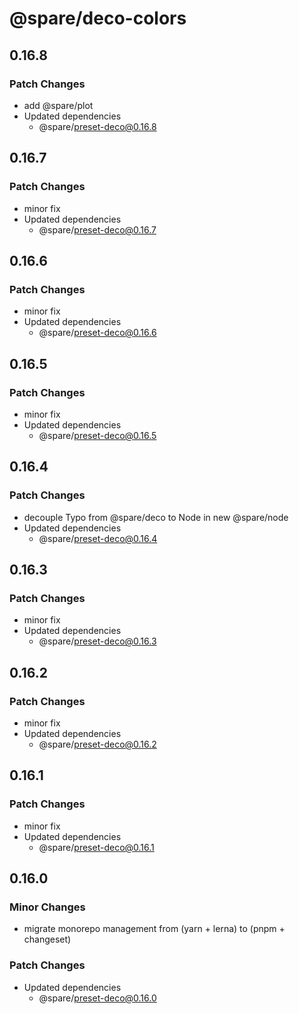 # @spare/deco-colors

## 0.16.8

### Patch Changes

- add @spare/plot
- Updated dependencies
  - @spare/preset-deco@0.16.8

## 0.16.7

### Patch Changes

- minor fix
- Updated dependencies
  - @spare/preset-deco@0.16.7

## 0.16.6

### Patch Changes

- minor fix
- Updated dependencies
  - @spare/preset-deco@0.16.6

## 0.16.5

### Patch Changes

- minor fix
- Updated dependencies
  - @spare/preset-deco@0.16.5

## 0.16.4

### Patch Changes

- decouple Typo from @spare/deco to Node in new @spare/node
- Updated dependencies
  - @spare/preset-deco@0.16.4

## 0.16.3

### Patch Changes

- minor fix
- Updated dependencies
  - @spare/preset-deco@0.16.3

## 0.16.2

### Patch Changes

- minor fix
- Updated dependencies
  - @spare/preset-deco@0.16.2

## 0.16.1

### Patch Changes

- minor fix
- Updated dependencies
  - @spare/preset-deco@0.16.1

## 0.16.0

### Minor Changes

- migrate monorepo management from (yarn + lerna) to (pnpm + changeset)

### Patch Changes

- Updated dependencies
  - @spare/preset-deco@0.16.0
